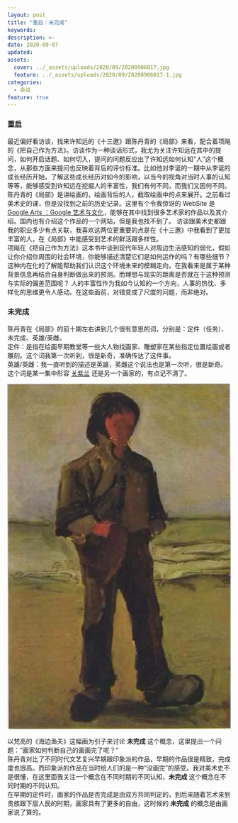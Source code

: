```yaml
---
layout: post
title: "重启：未完成"
keywords: 
description: >-
date: 2020-09-07
updated: 
assets:
  cover: ../_assets/uploads/2020/09/20200906017.jpg
  feature: ../_assets/uploads/2020/09/20200906017-1.jpg
categories:
  - 杂谈
feature: true
---
```

### 重启
最近偏好看访谈，找来许知远的《十三邀》跟陈丹青的《局部》来看，配合着项飚的《把自己作为方法》。访谈作为一种谈话形式，我尤为关注许知远在其中的提问，如何开启话题、如何切入，提问的问题反应出了许知远如何认知“人”这个概念，从那些方面来提问也反映着背后的评价标准。比如他对李诞的一期中从李诞的成长经历开始，了解这些成长经历对如今的影响，以当今的视角对当时人事的认知等等，能够感受到许知远在挖掘人的丰富性，我们有何不同，而我们又因何不同。   
陈丹青的《局部》是讲绘画的，绘画背后的人，截取绘画中的点来展开。之前看过美术史的课，但是没找到之前的历史记录。这里有个令我惊讶的 WebSite 是 [Google Arts ：Google 艺术与文化](https://artsandculture.google.com/)，能够在其中找到很多艺术家的作品以及其介绍。国内也有介绍这个作品的一个网站，但是我也找不到了。
访谈跟美术史都跟我的职业多少有点关联，我喜欢这两位更重要的点是在《十三邀》中我看到了更加丰富的人，在《局部》中能感受到艺术的鲜活跟多样性。   
项飚在《把自己作为方法》这本书中谈到现代年轻人对周边生活感知的弱化，假如让你介绍你周围的社会环境，你能够描述清楚它们是如何运作的吗？有哪些细节？这种内在化的了解能帮助我们认识这个环境未来的模糊走向，在我看来是属于某种背景信息再结合自身判断做出来的预测。而理想与现实的距离是否就在于这种预测与实际的偏差范围呢？
人的丰富性作为我如今认知的一个方向，人事的热忱、多样化的思维更令人感动。在这些面前，对错变成了尺度的问题，而非绝对。   
### 未完成
陈丹青在《局部》的前十期左右讲到几个很有意思的词，分别是：定件（任务）、未完成、英雄/英雌。   
定件：是指在绘画早期教堂等一些大人物找画家、雕塑家在某些指定位置绘画或者雕刻。这个词我第一次听到，很是新奇，准确传达了这件事。   
英雄/英雌：我一直听到的描述是英雄，英雌这个说法也是第一次听，很是新奇。这个词是某一集中形容 [关紫兰](https://en.wikipedia.org/wiki/Guan_Zilan) 还是另一个画家的，有点记不清了。   

![海边渔夫](../_assets/uploads/2020/09/20200906017_1.jpg)

以梵高的《海边渔夫》这幅画为引子来讨论 **未完成** 这个概念，这里提出一个问题：“画家如何判断自己的画画完了呢？”   
陈丹青对比了不同时代文艺复兴早期跟印象派的作品，早期的作品很是精致，完成度也很高。而印象派的作品在当时给人们的是一种“没画完”的感受。我对美术史不是很懂，在这里面我关注一个概念在不同时期的不同认知，**未完成** 这个概念在不同时期的不同认知。   
在早期的定件时，画家的作品是否完成是由双方共同判定的，到后来随着艺术来到贵族跟下层人民的时期，画家具有了更多的自由，这时候的 **未完成** 的概念是由画家说了算的。   
